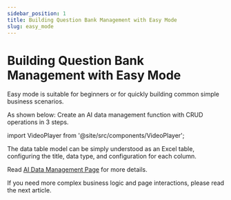 ```yaml
---
sidebar_position: 1
title: Building Question Bank Management with Easy Mode
slug: easy_mode
---
```


# Building Question Bank Management with Easy Mode

Easy mode is suitable for beginners or for quickly building common simple business scenarios.

As shown below: Create an AI data management function with CRUD operations in 3 steps.

import VideoPlayer from '@site/src/components/VideoPlayer';

<VideoPlayer relatePath="/docs/tutorial/easy_questions.mp4" />

The data table model can be simply understood as an Excel table, configuring the title, data type, and configuration for each column.

Read [AI Data Management Page](../../devguide/shell-and-page/ai-data-management-page) for more details.

If you need more complex business logic and page interactions, please read the next article.
